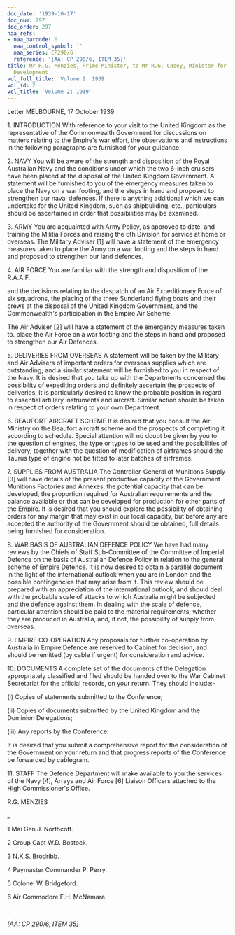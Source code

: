 ```yaml
---
doc_date: '1939-10-17'
doc_num: 297
doc_order: 297
naa_refs:
- naa_barcode: 0
  naa_control_symbol: ''
  naa_series: CP290/6
  reference: '[AA: CP 290/6, ITEM 35]'
title: Mr R.G. Menzies, Prime Minister, to Mr R.G. Casey, Minister for Supply and
  Development
vol_full_title: 'Volume 2: 1939'
vol_id: 2
vol_title: 'Volume 2: 1939'
---
```


Letter MELBOURNE, 17 October 1939

1\. INTRODUCTION With reference to your visit to the United Kingdom as the representative of the Commonwealth Government for discussions on matters relating to the Empire's war effort, the observations and instructions in the following paragraphs are furnished for your guidance.

2\. NAVY You will be aware of the strength and disposition of the Royal Australian Navy and the conditions under which the two 6-inch cruisers have been placed at the disposal of the United Kingdom Government. A statement will be furnished to you of the emergency measures taken to place the Navy on a war footing, and the steps in hand and proposed to strengthen our naval defences. If there is anything additional which we can undertake for the United Kingdom, such as shipbuilding, etc., particulars should be ascertained in order that possibilities may be examined.

3\. ARMY You are acquainted with Army Policy, as approved to date, and training the Militia Forces and raising the 6th Division for service at home or overseas. The Military Adviser [1] will have a statement of the emergency measures taken to place the Army on a war footing and the steps in hand and proposed to strengthen our land defences.

4\. AIR FORCE You are familiar with the strength and disposition of the R.A.A.F.

and the decisions relating to the despatch of an Air Expeditionary Force of six squadrons, the placing of the three Sunderland flying boats and their crews at the disposal of the United Kingdom Government, and the Commonwealth's participation in the Empire Air Scheme.

The Air Adviser [2] will have a statement of the emergency measures taken to. place the Air Force on a war footing and the steps in hand and proposed to strengthen our Air Defences.

5\. DELIVERIES FROM OVERSEAS A statement will be taken by the Military and Air Advisers of important orders for overseas supplies which are outstanding, and a similar statement will be furnished to you in respect of the Navy. It is desired that you take up with the Departments concerned the possibility of expediting orders and definitely ascertain the prospects of deliveries. It is particularly desired to know the probable position in regard to essential artillery instruments and aircraft. Similar action should be taken in respect of orders relating to your own Department.

6\. BEAUFORT AIRCRAFT SCHEME It is desired that you consult the Air Ministry on the Beaufort aircraft scheme and the prospects of completing it according to schedule. Special attention will no doubt be given by you to the question of engines, the type or types to be used and the possibilities of delivery, together with the question of modification of airframes should the Taurus type of engine not be fitted to later batches of airframes.

7\. SUPPLIES FROM AUSTRALIA The Controller-General of Munitions Supply [3] will have details of the present productive capacity of the Government Munitions Factories and Annexes, the potential capacity that can be developed, the proportion required for Australian requirements and the balance available or that can be developed for production for other parts of the Empire. It is desired that you should explore the possibility of obtaining orders for any margin that may exist in our local capacity, but before any are accepted the authority of the Government should be obtained, full details being furnished for consideration.

8\. WAR BASIS OF AUSTRALIAN DEFENCE POLICY We have had many reviews by the Chiefs of Staff Sub-Committee of the Committee of Imperial Defence on the basis of Australian Defence Policy in relation to the general scheme of Empire Defence. It is now desired to obtain a parallel document in the light of the international outlook when you are in London and the possible contingencies that may arise from it. This review should be prepared with an appreciation of the international outlook, and should deal with the probable scale of attacks to which Australia might be subjected and the defence against them. In dealing with the scale of defence, particular attention should be paid to the material requirements, whether they are produced in Australia, and, if not, the possibility of supply from overseas.

9\. EMPIRE CO-OPERATION Any proposals for further co-operation by Australia in Empire Defence are reserved to Cabinet for decision, and should be remitted (by cable if urgent) for consideration and advice.

10\. DOCUMENTS A complete set of the documents of the Delegation appropriately classified and filed should be handed over to the War Cabinet Secretariat for the official records, on your return. They should include:-

(i) Copies of statements submitted to the Conference;

(ii) Copies of documents submitted by the United Kingdom and the Dominion Delegations;

(iii) Any reports by the Conference.

It is desired that you submit a comprehensive report for the consideration of the Government on your return and that progress reports of the Conference be forwarded by cablegram.

11\. STAFF The Defence Department will make available to you the services of the Navy [4], Arrays and Air Force [6] Liaison Officers attached to the High Commissioner's Office.

R.G. MENZIES

 _

1 Mai Gen J. Northcott.

2 Group Capt W.D. Bostock.

3 N.K.S. Brodribb.

4 Paymaster Commander P. Perry.

5 Colonel W. Bridgeford.

6 Air Commodore F.H. McNamara.

_

 _[AA: CP 290/6, ITEM 35]_